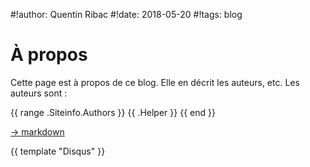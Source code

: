 #!author: Quentin Ribac
#!date: 2018-05-20
#!tags: blog

# À propos
Cette page est à propos de ce blog. Elle en décrit les auteurs, etc. Les auteurs sont :

{{ range .Siteinfo.Authors }}
	{{ .Helper }}
{{ end }}

[&rarr; markdown](/markdown.html)

{{ template "Disqus" }}
